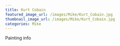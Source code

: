```yaml
---
title: Kurt Cobain
featured_image_url: /images/Mike/Kurt_Cobain.jpg
thumbnail_image_url: /images/Mike/Kurt_Cobain.jpg
categories: Mike
---
```

Painting info
